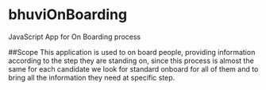 # bhuviOnBoarding
JavaScript App for On Boarding process

##Scope
This application is used to on board people, providing information according to the step they are standing on, since this process is almost the same for each candidate we look for standard onboard for all of them and to bring all the information they need at specific step.
